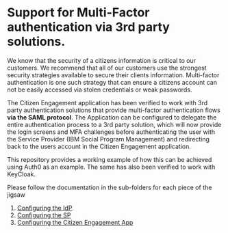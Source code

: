 # Support for Multi-Factor authentication via 3rd party solutions.
We know that the security of a citizens information is critical to our customers. We recommend that all of our customers use the strongest security strategies available to secure their clients information. Multi-factor authentication is one such strategy that can ensure a citizens account can not be easily accessed via stolen credentials or weak passwords.

The Citizen Engagement application has been verified to work with 3rd party authentication solutions that provide multi-factor authentication flows **via the SAML protocol**. The Application can be configured to delegate the entire authentication process to a 3rd party solution, which will now provide the login screens and MFA challenges before authenticating the user with the Service Provider (IBM Social Program Management) and redirecting back to the users account in the Citizen Engagement application.

This repository provides a working example of how this can be achieved using Auth0 as an example. The same has also been verified to work with KeyCloak.

Please follow the documentation in the sub-folders for each piece of the jigsaw
 1. [Configuring the IdP](./identity-provider/Auth0/README.md)
 2. [Configuring the SP](./service-provider/WebSphere_traditional/README.md)
 3. [Configuring the Citizen Engagement App](./universal-access-custom/explicitSSOLoginRedirection/README.md)
